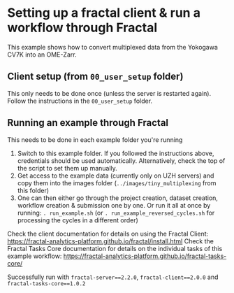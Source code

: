 # Setting up a fractal client & run a workflow through Fractal
This example shows how to convert multiplexed data from the Yokogawa CV7K into an OME-Zarr.

## Client setup (from `00_user_setup` folder)
This only needs to be done once (unless the server is restarted again). Follow the instructions in the `00_user_setup` folder.

## Running an example through Fractal
This needs to be done in each example folder you're running
1. Switch to this example folder. If you followed the instructions above, credentials should be used automatically. Alternatively, check the top of the script to set them up manually.
2. Get access to the example data (currently only on UZH servers) and copy them into the images folder (`../images/tiny_multiplexing` from this folder)
3. One can then either go through the project creation, dataset creation, workflow creation & submission one by one. Or run it all at once by running: `. run_example.sh` (or `. run_example_reversed_cycles.sh` for processing the cycles in a different order)

Check the client documentation for details on using the Fractal Client: https://fractal-analytics-platform.github.io/fractal/install.html
Check the Fractal Tasks Core documentation for details on the individual tasks of this example workflow: https://fractal-analytics-platform.github.io/fractal-tasks-core/

Successfully run with `fractal-server==2.2.0`, `fractal-client==2.0.0` and `fractal-tasks-core==1.0.2`
